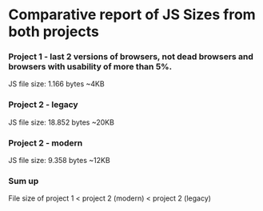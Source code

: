 # Comparative report of JS Sizes from both projects

### Project 1 - last 2 versions of browsers, not dead browsers and browsers with usability of more than 5%.

JS file size: 1.166 bytes ~4KB

### Project 2 - legacy

JS file size: 18.852 bytes ~20KB

### Project 2 - modern

JS file size: 9.358 bytes ~12KB

### Sum up

File size of project 1 < project 2 (modern) < project 2 (legacy)
